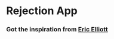 # Rejection App

### Got the inspiration from [Eric Elliott](https://github.com/learn-javascript-courses/rejection)
